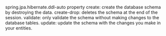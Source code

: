 spring.jpa.hibernate.ddl-auto property
create: create the database schema by destroying the data.
create-drop: deletes the schema at the end of the session.
validate: only validate the schema without making changes to the database tables.
update: update the schema with the changes you make in your entities.